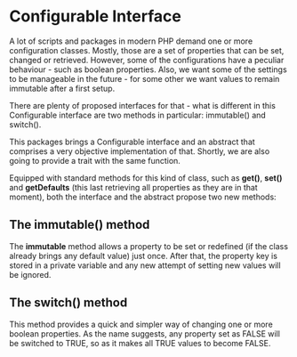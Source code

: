 # Configurable Interface

A lot of scripts and packages in modern PHP demand one or more configuration classes. Mostly, those are a set of properties that can be set, changed or retrieved. However, some of the configurations have a peculiar behaviour - such as boolean properties. Also, we want some of the settings to be manageable in the future - for some other we want values to remain immutable after a first setup.

There are plenty of proposed interfaces for that - what is different in this Configurable interface are two methods in particular: immutable() and switch().

This packages brings a Configurable interface and an abstract that comprises a very objective implementation of that. Shortly, we are also going to provide a trait with the same function.

Equipped with standard methods for this kind of class, such as **get()**, **set()** and **getDefaults** (this last retrieving all properties as they are in that moment), both the interface and the abstract propose two new methods:

## The immutable() method

The **immutable** method allows a property to be set or redefined (if the class already brings any default value) just once. After that, the property key is stored in a private variable and any new attempt of setting new values will be ignored.

## The switch() method

This method provides a quick and simpler way of changing one or more boolean properties. As the name suggests, any property set as FALSE will be switched to TRUE, so as it makes all TRUE values to become FALSE.


